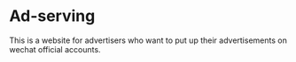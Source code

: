 # Ad-serving
This is a website for advertisers who want to put up their advertisements on wechat official accounts.

